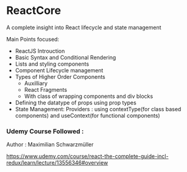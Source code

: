 # ReactCore
A complete insight into React lifecycle and state management

Main Points focused:
- ReactJS Introuction
- Basic Syntax and Conditional Rendering
- Lists and styling components
- Component Lifecycle management
- Types of Higher Order Components
  - Auxilliary
  - React Fragments
  - With class of wrapping components and div blocks
- Defining the datatype of props using prop types
- State Management: Providers : using contextType(for class based components) and useContext(for functional components)

### Udemy Course Followed : 

Author : Maximilian Schwarzmüller

https://www.udemy.com/course/react-the-complete-guide-incl-redux/learn/lecture/13556346#overview
